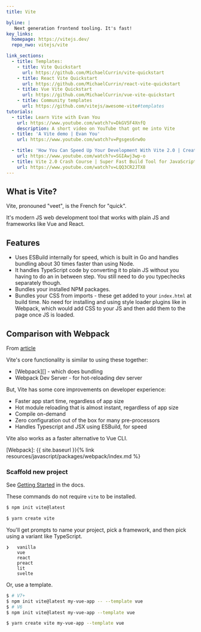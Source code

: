 ```yaml
---
title: Vite

byline: |
   Next generation frontend tooling. It's fast!
key_links:
  homepage: https://vitejs.dev/
  repo_nwo: vitejs/vite

link_sections:
  - title: Templates:
    - title: Vite Quickstart
      url: https://github.com/MichaelCurrin/vite-quickstart
    - title: React Vite Quickstart
      url: https://github.com/MichaelCurrin/react-vite-quickstart
    - title: Vue Vite Quickstart
      url: https://github.com/MichaelCurrin/vue-vite-quickstart
    - title: Community templates
      url: https://github.com/vitejs/awesome-vite#templates
tutorials:
  - title: Learn Vite with Evan You
    url: https://www.youtube.com/watch?v=DkGV5F4XnfQ
    description: A short video on YouTube that got me into Vite
  - title: 'A Vite demo | Evan You'
    url: https://www.youtube.com/watch?v=Pgsges6rw0o

  - title: 'How You Can Speed Up Your Development With Vite 2.0 | Create Fast Vue 3 apps with Vite 2.0 Tutorial'
    url: https://www.youtube.com/watch?v=SGIAwj3wp-o
  - title: Vite 2.0 Crash Course | Super Fast Build Tool for JavaScript, React, Vue, Svelte, & Lit (2021)
    url: https://www.youtube.com/watch?v=LQQ3CR2JTX8
---
```


## What is Vite?

Vite, pronouned "veet", is the French for "quick".

It's modern JS web development tool that works with plain JS and frameworks like Vue and React.

## Features

- Uses ESBuild internally for speed, which is built in Go and handles bundling about 30 times faster than using Node.
- It handles TypeScript code by converting it to plain JS without you having to do an in between step. You still need to do you typechecks separately though.
- Bundles your installed NPM packages.
- Bundles your CSS from imports - these get added to your `index.html` at build time. No need for installing and using style loader plugins like in Webpack, which would add CSS to your JS and then add them to the page once JS is loaded.

## Comparison with Webpack

From [article](https://harlanzw.com/blog/how-the-heck-does-vite-work/)

Vite's core functionality is similar to using these together:

- [Webpack][] - which does bundling
- Webpack Dev Server - for hot-reloading dev server

But, Vite has some core improvements on developer experience:

- Faster app start time, regardless of app size
- Hot module reloading that is almost instant, regardless of app size
- Compile on-demand
- Zero configuration out of the box for many pre-processors
- Handles Typescript and JSX using ESBuild, for speed

Vite also works as a faster alternative to Vue CLI.

[Webpack]: {{ site.baseurl }}{% link resources/javascript/packages/webpack/index.md %}

### Scaffold new project

See [Getting Started](https://vitejs.dev/guide/#scaffolding-your-first-vite-project) in the docs.

These commands do not require `vite` to be installed.

```sh
$ npm init vite@latest
```

```sh
$ yarn create vite
```

You'll get prompts to name your project, pick a framework, and then pick using a variant like TypeScript.

```
❯   vanilla
    vue
    react
    preact
    lit
    svelte
```

Or, use a template.

```sh
$ # V7+
$ npm init vite@latest my-vue-app -- --template vue
$ # V6
$ npm init vite@latest my-vue-app --template vue
```

```sh
$ yarn create vite my-vue-app --template vue
```
